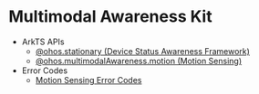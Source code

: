 # Multimodal Awareness Kit<!--multimodal-awareness-api-->

- ArkTS APIs<!--multimodal-awareness-arkts-->
  - [@ohos.stationary (Device Status Awareness Framework)](js-apis-stationary.md)
  - [@ohos.multimodalAwareness.motion (Motion Sensing)](js-apis-awareness-motion.md)
- Error Codes<!--ultimodal-awareness-arkts-errcode-->
  - [Motion Sensing Error Codes](errorcode-motion.md)